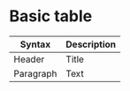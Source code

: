 # Basic table

| Syntax      | Description |
| ----------- | ----------- |
| Header      | Title       |
| Paragraph   | Text        |
